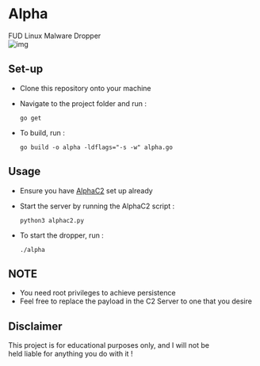 # Alpha

FUD Linux Malware Dropper \
![img](https://github.com/nemzyxt/Alpha/blob/main/scrshot/fud.png?raw=true)

## Set-up

- Clone this repository onto your machine
- Navigate to the project folder and run :

  ```
  go get
  ```

- To build, run :

  ```
  go build -o alpha -ldflags="-s -w" alpha.go
  ```

## Usage

- Ensure you have [AlphaC2](https://github.com/nemzyxt/AlphaC2) set up already
- Start the server by running the AlphaC2 script :
  
  ```
  python3 alphac2.py
  ```

- To start the dropper, run :

  ```
  ./alpha
  ```

## NOTE

- You need root privileges to achieve persistence
- Feel free to replace the payload in the C2 Server to one that you desire

## Disclaimer

This project is for educational purposes only, and I will not be \
held liable for anything you do with it !
